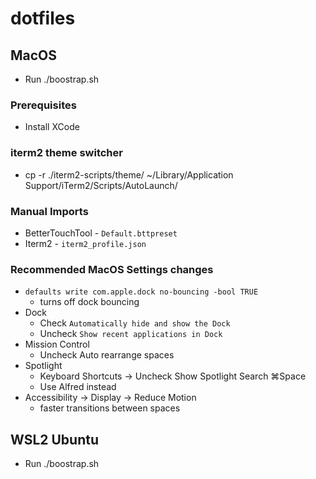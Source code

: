 # dotfiles

## MacOS

- Run ./boostrap.sh

### Prerequisites

- Install XCode

### iterm2 theme switcher

- cp -r ./iterm2-scripts/theme/ ~/Library/Application Support/iTerm2/Scripts/AutoLaunch/

### Manual Imports

- BetterTouchTool - `Default.bttpreset`
- Iterm2 - `iterm2_profile.json`

### Recommended MacOS Settings changes

- `defaults write com.apple.dock no-bouncing -bool TRUE`
  - turns off dock bouncing
- Dock
  - Check `Automatically hide and show the Dock`
  - Uncheck `Show recent applications in Dock`
- Mission Control
  - Uncheck Auto rearrange spaces
- Spotlight
  - Keyboard Shortcuts -> Uncheck Show Spotlight Search ⌘Space
  - Use Alfred instead
- Accessibility -> Display -> Reduce Motion
  - faster transitions between spaces

## WSL2 Ubuntu

- Run ./boostrap.sh

